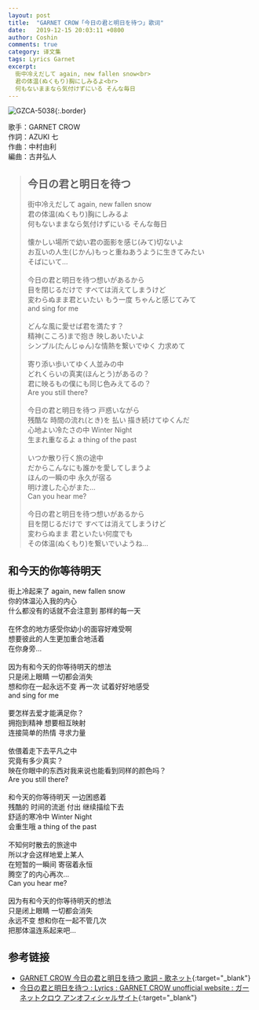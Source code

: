 ```yaml
---
layout: post
title:  "GARNET CROW「今日の君と明日を待つ」歌词"
date:   2019-12-15 20:03:11 +0800
author: Coshin
comments: true
category: 译文集
tags: Lyrics Garnet
excerpt:
  街中冷えだして again, new fallen snow<br>
  君の体温(ぬくもり)胸にしみるよ<br>
  何もないままなら気付けずにいる そんな毎日
---
```

![GZCA-5038](https://ganekuro.github.io/images/discography/album/GZCA-5038.jpg){:.border}

歌手：GARNET CROW<br>
作詞：AZUKI 七<br>
作曲：中村由利<br>
編曲：古井弘人

<blockquote class="original">
  <h2>今日の君と明日を待つ</h2>
  <p>
    街中冷えだして again, new fallen snow<br>
    君の体温(ぬくもり)胸にしみるよ<br>
    何もないままなら気付けずにいる そんな毎日<br>
    <br>
    懐かしい場所で幼い君の面影を感じ(みて)切ないよ<br>
    お互いの人生(じかん)もっと重ねあうように生きてみたい<br>
    そばにいて…<br>
    <br>
    今日の君と明日を待つ想いがあるから<br>
    目を閉じるだけで すべては消えてしまうけど<br>
    変わらぬまま君といたい もう一度 ちゃんと感じてみて<br>
    and sing for me<br>
    <br>
    どんな風に愛せば君を満たす？<br>
    精神(こころ)まで抱き 映しあいたいよ<br>
    シンプル(たんじゅん)な情熱を繋いでゆく 力求めて<br>
    <br>
    寄り添い歩いてゆく人並みの中<br>
    どれくらいの真実(ほんとう)があるの？<br>
    君に映るもの僕にも同じ色みえてるの？<br>
    Are you still there?<br>
    <br>
    今日の君と明日を待つ 戸惑いながら<br>
    残酷な 時間の流れ(とき)を 払い 描き続けてゆくんだ<br>
    心地よい冷たさの中 Winter Night<br>
    生まれ重なるよ a thing of the past<br>
    <br>
    いつか散り行く旅の途中<br>
    だからこんなにも誰かを愛してしまうよ<br>
    ほんの一瞬の中 永久が宿る<br>
    明け渡した心がまた…<br>
    Can you hear me?<br>
    <br>
    今日の君と明日を待つ想いがあるから<br>
    目を閉じるだけで すべては消えてしまうけど<br>
    変わらぬまま 君といたい何度でも<br>
    その体温(ぬくもり)を繋いでいようね…
  </p>
</blockquote>

<div class="translation">
  <h2>和今天的你等待明天</h2>
  <p>
    街上冷起来了 again, new fallen snow<br>
    你的体温沁入我的内心<br>
    什么都没有的话就不会注意到 那样的每一天<br>
    <br>
    在怀念的地方感受你幼小的面容好难受啊<br>
    想要彼此的人生更加重合地活着<br>
    在你身旁…<br>
    <br>
    因为有和今天的你等待明天的想法<br>
    只是闭上眼睛 一切都会消失<br>
    想和你在一起永远不变 再一次 试着好好地感受<br>
    and sing for me<br>
    <br>
    要怎样去爱才能满足你？<br>
    拥抱到精神 想要相互映射<br>
    连接简单的热情 寻求力量<br>
    <br>
    依偎着走下去平凡之中<br>
    究竟有多少真实？<br>
    映在你眼中的东西对我来说也能看到同样的颜色吗？<br>
    Are you still there?<br>
    <br>
    和今天的你等待明天 一边困惑着<br>
    残酷的 时间的流逝 付出 继续描绘下去<br>
    舒适的寒冷中 Winter Night<br>
    会重生哦 a thing of the past<br>
    <br>
    不知何时散去的旅途中<br>
    所以才会这样地爱上某人<br>
    在短暂的一瞬间 寄宿着永恒<br>
    腾空了的内心再次…<br>
    Can you hear me?<br>
    <br>
    因为有和今天的你等待明天的想法<br>
    只是闭上眼睛 一切都会消失<br>
    永远不变 想和你在一起不管几次<br>
    把那体温连系起来吧…
  </p>
</div>

## 参考链接

* [GARNET CROW 今日の君と明日を待つ 歌詞 - 歌ネット](https://www.uta-net.com/song/20213/){:target="_blank"}
* [今日の君と明日を待つ : Lyrics : GARNET CROW unofficial website : ガーネットクロウ アンオフィシャルサイト](https://ganekuro.github.io/lyrics/original/Kyou-no-Kimi-to-Ashita-wo-Matsu.html){:target="_blank"}
